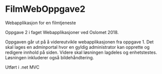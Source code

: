 # FilmWebOppgave2
Webapplikasjon for en filmtjeneste

Oppgave 2 i faget Webapplikasjoner ved Oslomet 2018.

Oppgaven går ut på å videreutvikle webapplikasjonen fra oppgave 1. Det skal lages en adminportal hvor en gyldig administrator kan opprette og redigere innhold på siden. Videre skal løsningen lagdeles og enhetstestes. Løsningen inkluderer også bildehåndtering.

Utført i .net MVC

